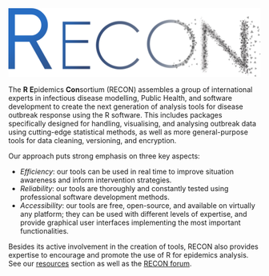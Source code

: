 ---
---

<img src="/img/logo.png" title="RECON logo" alt="RECON logo" />

The **R** **E**pidemics **Con**sortium (RECON) assembles a group of international experts in infectious disease modelling, Public Health, and software development to create the next generation of analysis tools for disease outbreak response using the R software. This includes packages specifically designed for handling, visualising, and analysing outbreak data using cutting-edge statistical methods, as well as more general-purpose tools for data cleaning, versioning, and encryption.

Our approach puts strong emphasis on three key aspects:  

- *Efficiency*: our tools can be used in real time to improve situation awareness and inform intervention strategies.
- *Reliability*: our tools are thoroughly and constantly tested using professional software development methods.
- *Accessibility*: our tools are free, open-source, and available on virtually any platform; they can be used with different levels of expertise, and provide graphical user interfaces implementing the most important functionalities.

Besides its active involvement in the creation of tools, RECON also provides expertise to encourage and promote the use of R for epidemics analysis. See our [resources](/resources) section as well as the [RECON forum](https://github.com/reconhub/reconhub.github.io/issues).